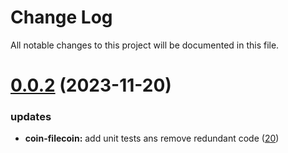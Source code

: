 
# Change Log

All notable changes to this project will be documented in this file.

# [0.0.2](https://github.com/okx/go-wallet-sdk) (2023-11-20)

### updates

- **coin-filecoin:** add unit tests ans remove redundant code ([20](https://github.com/okx/go-wallet-sdk/pull/20))
